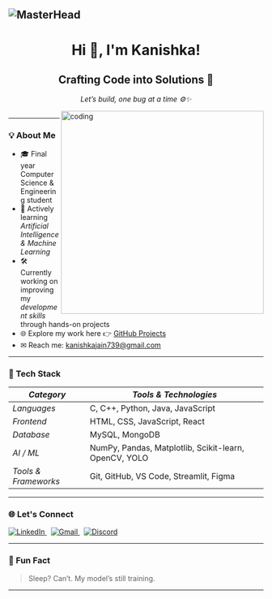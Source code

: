 ![MasterHead](https://user-images.githubusercontent.com/74038190/241765440-80728820-e06b-4f96-9c9e-9df46f0cc0a5.gif)
---
<h1 align="center">Hi 👋, I'm Kanishka!</h1>
<h2 align="center">Crafting Code into Solutions 🚀</h2>

<p align="center"><i>Let’s build, one bug at a time ⚙✨</i></p>
<img align="right" alt="coding" width="400" src="https://vectorified.com/image/vector-gif-5.gif">
<p align="left"> <a href="https://twitter.com/" target="blank"><img src="https://img.shields.io/twitter/follow/?logo=twitter&style=for-the-badge" alt="" /></a> </p>

---

### 💡 About Me

- 🎓 Final year Computer Science & Engineering student  
- 🌱 Actively learning *Artificial Intelligence & Machine Learning*  
- 🛠 Currently working on improving my *development skills* through hands-on projects  
- 🌐 Explore my work here 👉 [GitHub Projects](https://github.com/kanishkajain739?tab=repositories)  
- ✉ Reach me: [kanishkajain739@gmail.com](mailto:kanishkajain739@gmail.com)

---

### 🧰 Tech Stack

| *Category*               | *Tools & Technologies*                                                                 |
|----------------------------|-----------------------------------------------------------------------------------------|
| *Languages*              | C, C++, Python, Java, JavaScript                                                       |
| *Frontend*               | HTML, CSS, JavaScript, React                                                           |                                              |
| *Database*               | MySQL, MongoDB                                                                         |
| *AI / ML*           | NumPy, Pandas, Matplotlib, Scikit-learn, OpenCV, YOLO                                  |
| *Tools & Frameworks*     | Git, GitHub, VS Code, Streamlit, Figma                                        |

---

### 🌐 Let's Connect

<p align="left">
  <a href="https://www.linkedin.com/in/kanishka-jain-53855a263" target="_blank">
    <img src="https://img.shields.io/badge/LinkedIn-blue?logo=linkedin&logoColor=white" alt="LinkedIn" />
  </a>
  &nbsp;
  <a href="mailto:kanishkajain739@gmail.com">
    <img src="https://img.shields.io/badge/Gmail-D14836?logo=gmail&logoColor=white" alt="Gmail" />
  </a>
  &nbsp;
  <a href="https://discord.com/invite/upCXq47K" target="_blank">
    <img src="https://img.shields.io/badge/Discord-5865F2?logo=discord&logoColor=white" alt="Discord" />
  </a>
</p>

---

### 💬 Fun Fact

> Sleep? Can’t. My model’s still training.

---

